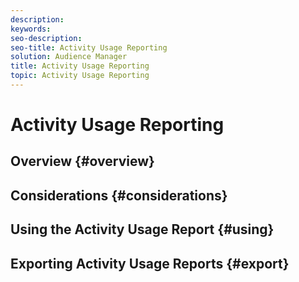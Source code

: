 ```yaml
---
description: 
keywords: 
seo-description: 
seo-title: Activity Usage Reporting
solution: Audience Manager
title: Activity Usage Reporting
topic: Activity Usage Reporting
---
```


# Activity Usage Reporting

## Overview {#overview}

## Considerations {#considerations}

## Using the Activity Usage Report {#using}

## Exporting Activity Usage Reports {#export}